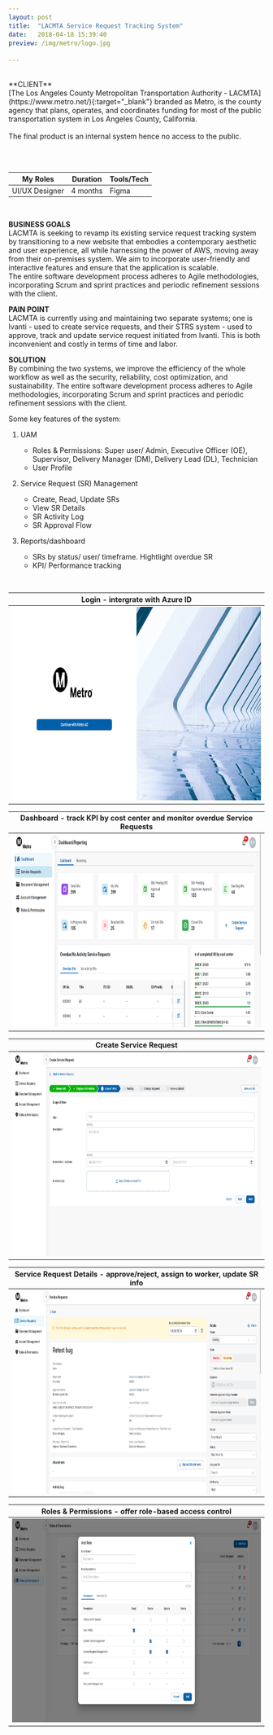 ```yaml
---
layout: post
title:  "LACMTA Service Request Tracking System"
date:   2018-04-18 15:39:40
preview: /img/metro/logo.jpg

---
```

<br>
**CLIENT** <br>
[The Los Angeles County Metropolitan Transportation Authority - LACMTA](https://www.metro.net/){:target="_blank"} branded as Metro, is the county agency that plans, operates, and coordinates funding for most of the public transportation system in Los Angeles County, California.  <br>
<br>
The final product is an internal system hence no access to the public.

<br><br>

| My Roles            | Duration | Tools/Tech    |
| ------------------- | -------- | ------------- |
| UI/UX Designer      | 4 months | Figma         |


<br>

**BUSINESS GOALS** <br>
LACMTA is seeking to revamp its existing service request tracking system by transitioning to a new website that embodies a contemporary aesthetic and user experience, all while harnessing the power of AWS, moving away from their on-premises system. We aim to incorporate user-friendly and interactive features and ensure that the application is scalable.
<br>
The entire software development process adheres to Agile methodologies, incorporating Scrum and sprint practices and periodic refinement sessions with the client.
<br>

**PAIN POINT** <br>
LACMTA is currently using and maintaining two separate systems; one is Ivanti - used to create service requests, and their STRS system - used to approve, track and update service request initiated from Ivanti. This is both inconvenient and costly in terms of time and labor. 
<br>

**SOLUTION** <br>
By combining the two systems, we improve the efficiency of the whole workflow as well as the security, reliability, cost optimization, and sustainability. The entire software development process adheres to Agile methodologies, incorporating Scrum and sprint practices and periodic refinement sessions with the client.
<br>

Some key features of the system:
1. UAM
   * Roles & Permissions: Super user/ Admin, Executive Officer (OE), Supervisor, Delivery Manager (DM), Delivery Lead (DL), Technician
   * User Profile

2. Service Request (SR) Management
   * Create, Read, Update SRs
   * View SR Details
   * SR Activity Log
   * SR Approval Flow

3. Reports/dashboard
   * SRs by status/ user/ timeframe. Hightlight overdue SR
   * KPI/ Performance tracking 

<br>

| Login - intergrate with Azure ID                                                                                             |
| ------------------------------------------------------------------------------------------------------|
| <img src="/img/metro/qa-srts-nettricity-cloud-identity-login.png" alt="login" title="log-in-screen" height="380" />                       |

| Dashboard - track KPI by cost center and monitor overdue Service Requests                                       |
| ------------------------------------------------------------------------------------------------------|
| <img src="/img/metro/dashboard.png" title="dashboard" height="380" />                       |

| Create Service Request                                        |
| ------------------------------------------------------------------------------------------------------|
| <img src="/img/metro/sr.png" title="create-service-request" height="400" />                       |

| Service Request Details - approve/reject, assign to worker, update SR info                                     |
| ------------------------------------------------------------------------------------------------------|
| <img src="/img/metro/sr-detail.png" title="service-request-detail" height="400" />                       |

| Roles & Permissions - offer role-based access control                                     |
| ------------------------------------------------------------------------------------------------------|
| <img src="/img/metro/role.png" title="create-service-request" height="400" />                       |
<br>
